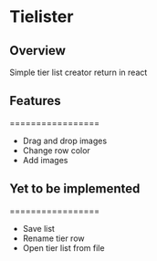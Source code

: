 # Tielister

## Overview
Simple tier list creator return in react 

## Features
=================
* Drag and drop images
* Change row color
* Add images

## Yet to be implemented
=================
* Save list
* Rename tier row	
* Open tier list from file

